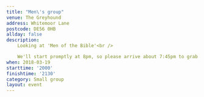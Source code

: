 ```yaml
---
title: "Men\'s group"
venue: The Greyhound
address: Whitemoor Lane
postcode: DE56 0HB
allday: false
description: 
    Looking at 'Men of the Bible'<br />

    We'll start promptly at 8pm, so please arrive about 7:45pm to grab a drink.
when: 2018-03-19
starttime: '2000'
finishtime: '2130'
category: Small group
layout: event
---
```

